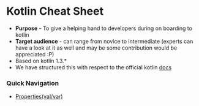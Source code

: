 # Kotlin Cheat Sheet
* **Purpose** - To give a helping hand to developers during on boarding to kotlin
* **Target audience** - can range from novice to intermediate (experts can have a look at it as well and may be some contribution would be appreciated :P)
* Based on kotlin 1.3.*
* We have structured this with respect to the official kotlin [docs](https://kotlinlang.org/docs/reference/)

### Quick Navigation
* [Properties(val/var)](https://github.com/mspmax/kotlin_cheat_sheet/blob/master/src/main/kotlin/classesandobjects/PropertyValues.kt)
